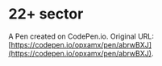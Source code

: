 # 22+ sector

A Pen created on CodePen.io. Original URL: [https://codepen.io/opxamx/pen/abrwBXJ](https://codepen.io/opxamx/pen/abrwBXJ).

